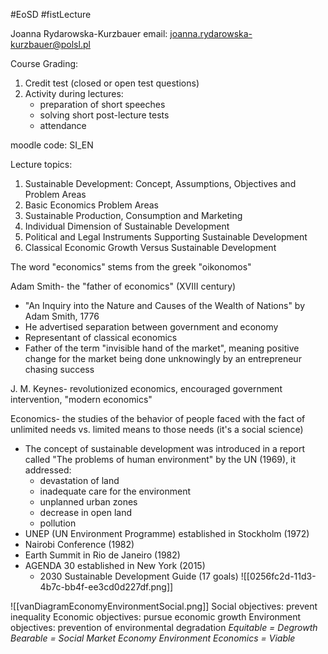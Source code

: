 #EoSD #fistLecture

Joanna Rydarowska-Kurzbauer
email: joanna.rydarowska-kurzbauer@polsl.pl

Course Grading:
1. Credit test (closed or open test questions)
2. Activity during lectures:
	- preparation of short speeches
	- solving short post-lecture tests
	- attendance

moodle code: SI_EN

Lecture topics:
1. Sustainable Development: Concept, Assumptions, Objectives and Problem Areas
2. Basic Economics Problem Areas
3. Sustainable Production, Consumption and Marketing
4. Individual Dimension of Sustainable Development
5. Political and Legal Instruments Supporting Sustainable Development
6. Classical Economic Growth Versus Sustainable Development

The word "economics" stems from the greek "oikonomos"

Adam Smith- the "father of economics" (XVIII century)
- "An Inquiry into the Nature and Causes of the Wealth of Nations" by Adam Smith, 1776
- He advertised separation between government and economy
- Representant of classical economics
- Father of the term "invisible hand of the market", meaning positive change for the market being done unknowingly by an entrepreneur chasing success

J. M. Keynes- revolutionized economics, encouraged government intervention, "modern economics"

Economics- the studies of the behavior of people faced with the fact of unlimited needs vs. limited means to those needs (it's a social science)

- The concept of sustainable development was introduced in a report called "The problems of human environment" by the UN (1969), it addressed:
	- devastation of land
	- inadequate care for the environment
	- unplanned urban zones
	- decrease in open land
	- pollution
- UNEP (UN Environment Programme) established in Stockholm (1972)
- Nairobi Conference (1982)
- Earth Summit in Rio de Janeiro (1982)
- AGENDA 30 established in New York (2015)
	- 2030 Sustainable Development Guide (17 goals)
	  ![[0256fc2d-11d3-4b7c-bb4f-ee3cd0d227df.png]]

![[vanDiagramEconomyEnvironmentSocial.png]]
Social objectives: prevent inequality
Economic objectives: pursue economic growth
Environment objectives: prevention of environmental degradation
*Equitable = Degrowth*
*Bearable = Social Market Economy*
*Environment Economics = Viable*